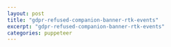 ```yaml
---
layout: post
title: "gdpr-refused-companion-banner-rtk-events"
excerpt: "gdpr-refused-companion-banner-rtk-events"
categories: puppeteer
---
```

<script src="https://www.googletagservices.com/tag/js/gpt.js"></script>
<script>
    googletag = window.googletag = window.googletag || {};
    googletag.cmd = googletag.cmd || [];
googletag.cmd.push(() => {
googletag.pubads().setRequestNonPersonalizedAds(1); //
})
</script>
<br>
<br>
<div class="apester-media" data-media-id="5cdbdb87fd3c1b3b9aeb62f5" height="354"></div><script 
async src="https://static.apester.com/js/sdk/latest/apester-sdk.js"></script>
<br>
